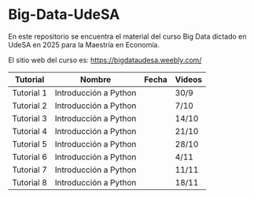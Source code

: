 # Big-Data-UdeSA
En este repositorio se encuentra el material del curso Big Data dictado en UdeSA en 2025 para la Maestría en Economía.

El sitio web del curso es: https://bigdataudesa.weebly.com/

| Tutorial | Nombre | Fecha | Videos |
|-----------|-----------|-----------|-----------|
| Tutorial 1   | Introducción a Python    |     | 30/9    |
| Tutorial 2   | Introducción a Python    |     | 7/10    |
| Tutorial 3   | Introducción a Python    |     | 14/10    |
| Tutorial 4   | Introducción a Python    |     | 21/10    |
| Tutorial 5   | Introducción a Python    |     | 28/10    |
| Tutorial 6   | Introducción a Python    |     | 4/11    |
| Tutorial 7   | Introducción a Python    |     | 11/11    |
| Tutorial 8   | Introducción a Python    |     | 18/11    |
